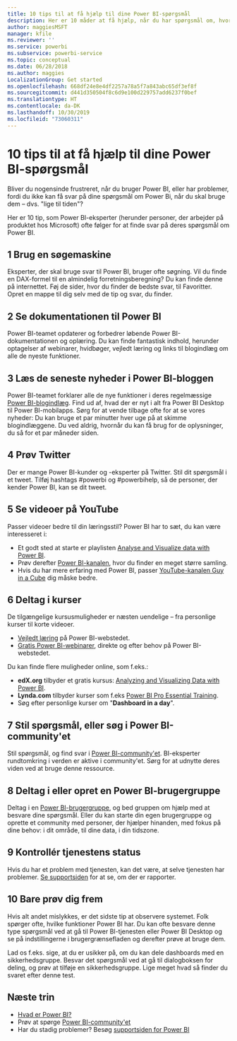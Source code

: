 ```yaml
---
title: 10 tips til at få hjælp til dine Power BI-spørgsmål
description: Her er 10 måder at få hjælp, når du har spørgsmål om, hvordan Power BI fungerer
author: maggiesMSFT
manager: kfile
ms.reviewer: ''
ms.service: powerbi
ms.subservice: powerbi-service
ms.topic: conceptual
ms.date: 06/28/2018
ms.author: maggies
LocalizationGroup: Get started
ms.openlocfilehash: 668df24e8e4df2257a78a5f7a843abc65df3ef8f
ms.sourcegitcommit: d441d350504f8c6d9e100d229757add6237f0bef
ms.translationtype: HT
ms.contentlocale: da-DK
ms.lasthandoff: 10/30/2019
ms.locfileid: "73060311"
---
```

# <a name="10-tips-for-getting-help-with-your-power-bi-questions"></a>10 tips til at få hjælp til dine Power BI-spørgsmål
Bliver du nogensinde frustreret, når du bruger Power BI, eller har problemer, fordi du ikke kan få svar på dine spørgsmål om Power Bi, når du skal bruge dem – dvs. "lige til tiden"? 

Her er 10 tip, som Power BI-eksperter (herunder personer, der arbejder på produktet hos Microsoft) ofte følger for at finde svar på deres spørgsmål om Power BI.

## <a name="1-use-a-search-engine"></a>1 Brug en søgemaskine
Eksperter, der skal bruge svar til Power BI, bruger ofte søgning. Vil du finde en DAX-formel til en almindelig forretningsberegning? Du kan finde denne på internettet. Føj de sider, hvor du finder de bedste svar, til Favoritter. Opret en mappe til dig selv med de tip og svar, du finder.


## <a name="2-check-the-power-bi-documentation"></a>2 Se dokumentationen til Power BI
Power BI-teamet opdaterer og forbedrer løbende Power BI-dokumentationen og oplæring. Du kan finde fantastisk indhold, herunder optagelser af webinarer, hvidbøger, vejledt læring og links til blogindlæg om alle de nyeste funktioner.

## <a name="3-read-the-power-bi-blog-for-the-latest-news"></a>3 Læs de seneste nyheder i Power BI-bloggen
Power BI-teamet forklarer alle de nye funktioner i deres regelmæssige [Power BI-blogindlæg](https://powerbi.microsoft.com/blog/). Find ud af, hvad der er nyt i alt fra Power BI Desktop til Power BI-mobilapps. Sørg for at vende tilbage ofte for at se vores nyheder: Du kan bruge et par minutter hver uge på at skimme blogindlæggene. Du ved aldrig, hvornår du kan få brug for de oplysninger, du så for et par måneder siden.

## <a name="4-try-twitter"></a>4 Prøv Twitter
Der er mange Power BI-kunder og -eksperter på Twitter. Stil dit spørgsmål i et tweet. Tilføj hashtags #powerbi og #powerbihelp, så de personer, der kender Power BI, kan se dit tweet.

## <a name="5-watch-videos-on-youtube"></a>5 Se videoer på YouTube
Passer videoer bedre til din læringsstil? Power BI har to sæt, du kan være interesseret i:

* Et godt sted at starte er playlisten [Analyse and Visualize data with Power BI](https://www.youtube.com/playlist?list=PL1N57mwBHtN0JFoKSR0n-tBkUJHeMP2cP).
* Prøv derefter [Power BI-kanalen](https://www.youtube.com/user/mspowerbi/videos), hvor du finder en meget større samling.
* Hvis du har mere erfaring med Power BI, passer [YouTube-kanalen Guy in a Cube](https://www.youtube.com/channel/UCFp1vaKzpfvoGai0vE5VJ0w) dig måske bedre.

## <a name="6-attend-training"></a>6 Deltag i kurser
De tilgængelige kursusmuligheder er næsten uendelige – fra personlige kurser til korte videoer.

* [Vejledt læring](guided-learning/index.md) på Power BI-webstedet.
* [Gratis Power BI-webinarer](webinars.md), direkte og efter behov på Power BI-webstedet.

Du kan finde flere muligheder online, som f.eks.:

* **edX.org** tilbyder et gratis kursus: [Analyzing and Visualizing Data with Power BI](https://www.edx.org/course/analyzing-visualizing-data-power-bi-microsoft-dat207x-4).
* **Lynda.com** tilbyder kurser som f.eks [Power BI Pro Essential Training](https://www.lynda.com/Power-BI-tutorials/Power-BI-Pro-Essential-Training/485820-2.html).
* Søg efter personlige kurser om "**Dashboard in a day**".

## <a name="7-ask-or-search-in-the-power-bi-community"></a>7 Stil spørgsmål, eller søg i Power BI-community'et
Stil spørgsmål, og find svar i [Power BI-community'et](http://community.powerbi.com). BI-eksperter rundtomkring i verden er aktive i community'et. Sørg for at udnytte deres viden ved at bruge denne ressource.

## <a name="8-join-or-create-a-power-bi-user-group"></a>8 Deltag i eller opret en Power BI-brugergruppe
Deltag i en [Power BI-brugergruppe](https://community.powerbi.com/t5/Power-BI-User-Groups/ct-p/Groups), og bed gruppen om hjælp med at besvare dine spørgsmål. Eller du kan starte din egen brugergruppe og oprette et community med personer, der hjælper hinanden, med fokus på dine behov: i dit område, til dine data, i din tidszone.

## <a name="9-check-the-service-status"></a>9 Kontrollér tjenestens status
Hvis du har et problem med tjenesten, kan det være, at selve tjenesten har problemer. [Se supportsiden](https://powerbi.microsoft.com/support/) for at se, om der er rapporter.

## <a name="10-just-try-it"></a>10 Bare prøv dig frem
Hvis alt andet mislykkes, er det sidste tip at observere systemet. Folk spørger ofte, hvilke funktioner Power BI har. Du kan ofte besvare denne type spørgsmål ved at gå til Power BI-tjenesten eller Power BI Desktop og se på indstillingerne i brugergrænsefladen og derefter prøve at bruge dem.

Lad os f.eks. sige, at du er usikker på, om du kan dele dashboards med en sikkerhedsgruppe. Besvar det spørgsmål ved at gå til dialogboksen for deling, og prøv at tilføje en sikkerhedsgruppe. Lige meget hvad så finder du svaret efter denne test.

## <a name="next-steps"></a>Næste trin
* [Hvad er Power BI?](fundamentals/power-bi-overview.md)
* Prøv at spørge [Power BI-community'et](http://community.powerbi.com/)
* Har du stadig problemer? Besøg [supportsiden for Power BI](https://powerbi.microsoft.com/support/)

